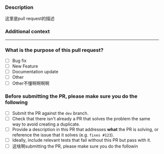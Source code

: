 <!-- Thank you for contributing! -->

### Description

<!-- Please insert your description here and provide especially info about the "what" this PR is solving -->

这里是pull request的描述

### Additional context

<!-- e.g. is there anything you'd like reviewers to focus on? -->

---

### What is the purpose of this pull request? <!-- (put an "X" next to an item) -->

- [ ] Bug fix
- [ ] New Feature
- [ ] Documentation update
- [ ] Other
- [ ] Other不懂啊啊啊啊

### Before submitting the PR, please make sure you do the following

- [ ] Submit the PR against the `dev` branch.
- [ ] Check that there isn't already a PR that solves the problem the same way to avoid creating a duplicate.
- [ ] Provide a description in this PR that addresses **what** the PR is solving, or reference the issue that it solves (e.g. `fixes #123`).
- [ ] Ideally, include relevant tests that fail without this PR but pass with it.
- [ ] 这啥啊submitting the PR, please make sure you do the followin
